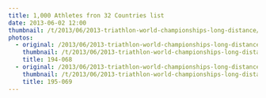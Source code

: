 ```yaml
---
title: 1,000 Athletes fron 32 Countries list
date: 2013-06-02 12:00
thumbnail: /t/2013/06/2013-triathlon-world-championships-long-distance/1-000-athletes-fron-32-countries-list/194-068.jpg
photos:
  - original: /2013/06/2013-triathlon-world-championships-long-distance/1-000-athletes-fron-32-countries-list/194-068.jpg
    thumbnail: /t/2013/06/2013-triathlon-world-championships-long-distance/1-000-athletes-fron-32-countries-list/194-068.jpg
    title: 194-068
  - original: /2013/06/2013-triathlon-world-championships-long-distance/1-000-athletes-fron-32-countries-list/195-069.jpg
    thumbnail: /t/2013/06/2013-triathlon-world-championships-long-distance/1-000-athletes-fron-32-countries-list/195-069.jpg
    title: 195-069
---
```

